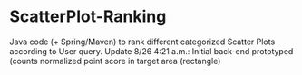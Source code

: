 # ScatterPlot-Ranking
Java code (+ Spring/Maven) to rank different categorized Scatter Plots according to User query.
Update 8/26 4:21 a.m.: Initial back-end prototyped (counts normalized point score in target area (rectangle)
